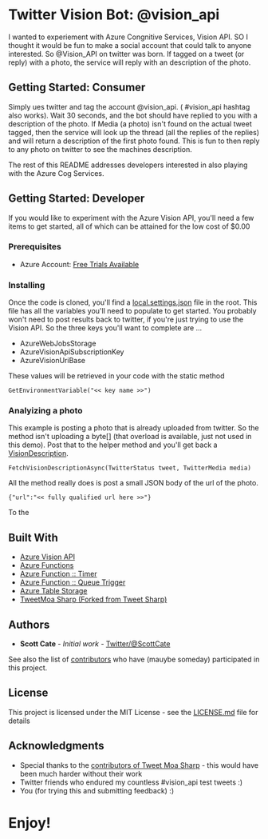 # Twitter Vision Bot: @vision_api

I wanted to experiement with Azure Congnitive Services, Vision API. SO I thought it would be fun to make a social account that could talk to anyone interested. So @Vision_API on twitter was born. If tagged on a tweet (or reply) with a photo, the service will reply with an description of the photo.

## Getting Started: Consumer

Simply ues twitter and tag the account @vision_api. ( #vision_api hashtag also works). Wait 30 seconds, and the bot should have replied to you with a description of the photo. If Media (a photo) isn't found on the actual tweet tagged, then the service will look up the thread (all the replies of the replies) and will return a description of the first photo found. This is fun to then reply to any photo on twitter to see the machines description.

The rest of this README addresses developers interested in also playing with the Azure Cog Services.

## Getting Started: Developer

If you would like to experiment with the Azure Vision API, you'll need a few items to get started, all of which can be attained for the low cost of $0.00

### Prerequisites

* Azure Account: [Free Trials Available](https://cda.ms/nR "Free or Paid")

### Installing

Once the code is cloned, you'll find a [local.settings.json](./src/local.settigns.json) file in the root. This file has all the variables you'll need to populate to get started. You probably won't need to post results back to twitter, if you're just trying to use the Vision API. So the three keys you'll want to complete are ...


* AzureWebJobsStorage
* AzureVisionApiSubscriptionKey
* AzureVisionUriBase

These values will be retrieved in your code with the static method

```
GetEnvironmentVariable("<< key name >>")
```

### Analyizing a photo

This example is posting a photo that is already uploaded from twitter. So the method isn't uploading a byte[] (that overload is available, just not used in this demo). Post that to the helper method and you'll get back a [VisionDescription](https://github.com/scottcate/vision_api/blob/master/src/Models/VisionDescription.cs).

```
FetchVisionDescriptionAsync(TwitterStatus tweet, TwitterMedia media)
```

All the method really does is post a small JSON body of the url of the photo.

```
{"url":"<< fully qualified url here >>"}
```

To the 

## Built With

* [Azure Vision API](https://cda.ms/n2)
* [Azure Functions](https://cda.ms/nM)
* [Azure Function :: Timer](https://cda.ms/nN)
* [Azure Function :: Queue Trigger](https://cda.ms/nP)
* [Azure Table Storage](http://https//cda.ms/nQ)
* [TweetMoa Sharp (Forked from Tweet Sharp)](https://github.com/Yortw/tweetmoasharp)


## Authors

* **Scott Cate** - *Initial work* - [Twitter/@ScottCate](https://twitter.com/scottcate)

See also the list of [contributors](https://github.com/scottcate/vision_api/graphs/contributors) who have (mauybe someday) participated in this project.

## License

This project is licensed under the MIT License - see the [LICENSE.md](LICENSE.md) file for details

## Acknowledgments

* Special thanks to the [contributors of Tweet Moa Sharp](https://github.com/Yortw/tweetmoasharp/graphs/contributors) - this would have been much harder without their work
* Twitter friends who endured my countless #vision_api test tweets :)
* You (for trying this and submitting feedback) :)

# Enjoy!

